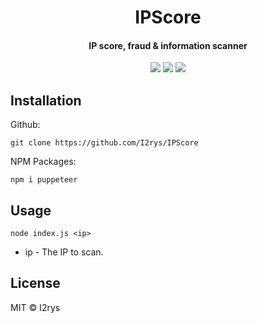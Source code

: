 <h1 align="center">IPScore</h1>
<h4 align="center">IP score, fraud & information scanner</h4>
<p align="center">
	<a href="https://github.com/I2rys/IPScore/blob/main/LICENSE"><img src="https://img.shields.io/github/license/I2rys/IPScore?style=flat-square"></img></a>
	<a href="https://github.com/I2rys/IPScore/issues"><img src="https://img.shields.io/github/issues/I2rys/IPScore.svg"></img></a>
	<a href="https://nodejs.org/"><img src="https://img.shields.io/badge/-Nodejs-green?style=flat-square&logo=Node.js"></img></a>
</p>


## Installation
Github:

    git clone https://github.com/I2rys/IPScore
    
NPM Packages:
```
npm i puppeteer
```

## Usage
```
node index.js <ip>
```

+ ip - The IP to scan.

## License
MIT © I2rys

